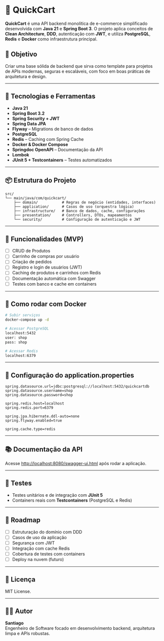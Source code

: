 

# 🛒 QuickCart

**QuickCart** é uma API backend monolítica de e-commerce simplificado desenvolvida com **Java 21** e **Spring Boot 3**. O projeto aplica conceitos de **Clean Architecture**, **DDD**, autenticação com **JWT**, e utiliza **PostgreSQL**, **Redis** e **Docker** como infraestrutura principal.

## 📌 Objetivo

Criar uma base sólida de backend que sirva como template para projetos de APIs modernas, seguras e escaláveis, com foco em boas práticas de arquitetura e design.

---

## 🧰 Tecnologias e Ferramentas

- **Java 21**
- **Spring Boot 3.2**
- **Spring Security + JWT**
- **Spring Data JPA**
- **Flyway** – Migrations de banco de dados
- **PostgreSQL**
- **Redis** – Caching com Spring Cache
- **Docker & Docker Compose**
- **Springdoc OpenAPI** – Documentação da API
- **Lombok**
- **JUnit 5 + Testcontainers** – Testes automatizados

---

## 📦 Estrutura do Projeto

```
src/
└── main/java/com/quickcart/
    ├── domain/           # Regras de negócio (entidades, interfaces)
    ├── application/      # Casos de uso (orquestra lógica)
    ├── infrastructure/   # Banco de dados, cache, configurações
    ├── presentation/     # Controllers, DTOs, mapeamentos
    └── security/         # Configuração de autenticação e JWT
```

---

## 🚀 Funcionalidades (MVP)

- [ ] CRUD de Produtos
- [ ] Carrinho de compras por usuário
- [ ] Criação de pedidos
- [ ] Registro e login de usuários (JWT)
- [ ] Caching de produtos e carrinhos com Redis
- [ ] Documentação automática com Swagger
- [ ] Testes com banco e cache em containers

---

## 🐳 Como rodar com Docker

```bash
# Subir serviços
docker-compose up -d

# Acessar PostgreSQL
localhost:5432
user: shop
pass: shop

# Acessar Redis
localhost:6379
```

---

## 🔧 Configuração do application.properties

```properties
spring.datasource.url=jdbc:postgresql://localhost:5432/quickcartdb
spring.datasource.username=shop
spring.datasource.password=shop

spring.redis.host=localhost
spring.redis.port=6379

spring.jpa.hibernate.ddl-auto=none
spring.flyway.enabled=true

spring.cache.type=redis
```

---

## 📚 Documentação da API

Acesse [http://localhost:8080/swagger-ui.html](http://localhost:8080/swagger-ui.html) após rodar a aplicação.

---

## 🧪 Testes

- Testes unitários e de integração com **JUnit 5**
- Containers reais com **Testcontainers** (PostgreSQL e Redis)

---

## 📌 Roadmap

- [ ] Estruturação do domínio com DDD
- [ ] Casos de uso da aplicação
- [ ] Segurança com JWT
- [ ] Integração com cache Redis
- [ ] Cobertura de testes com containers
- [ ] Deploy na nuvem (futuro)

---

## 📄 Licença

MIT License.

---

## 👨‍💻 Autor

**Santiago**  
Engenheiro de Software focado em desenvolvimento backend, arquitetura limpa e APIs robustas.